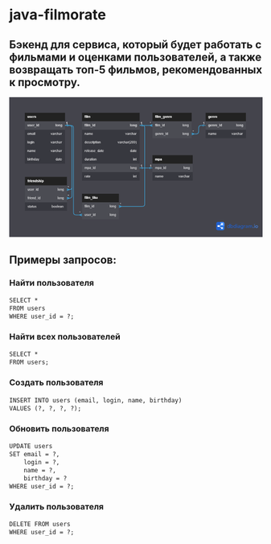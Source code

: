 # java-filmorate
Бэкенд для сервиса, который будет работать с фильмами и оценками пользователей, а также возвращать топ-5 фильмов, рекомендованных к просмотру.
---

![This is an image](scheme.png)

## Примеры запросов:
### Найти пользователя
~~~
SELECT *
FROM users
WHERE user_id = ?;
~~~
### Найти всех пользователей
~~~
SELECT *
FROM users;
~~~
### Создать пользователя
~~~
INSERT INTO users (email, login, name, birthday)
VALUES (?, ?, ?, ?);
~~~
### Обновить пользователя
~~~
UPDATE users
SET email = ?,
    login = ?,
    name = ?,
    birthday = ?
WHERE user_id = ?;
~~~
### Удалить пользователя
~~~
DELETE FROM users
WHERE user_id = ?;
~~~
